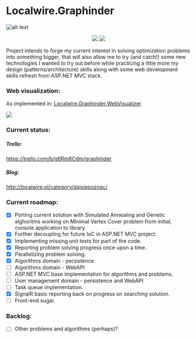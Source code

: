 # Localwire.Graphinder

![alt text](http://localwire.pl/wp-content/uploads/2016/03/graphinder.png "Localwire.Graphinder")
<p align="center">
<a href="https://github.com/m-wilczynski/Localwire.Graphinder"><img src="https://img.shields.io/badge/license-MIT%20License-blue.svg"/></a> <a href="https://ci.appveyor.com/project/m-wilczynski/localwire-graphinder"><img src="https://ci.appveyor.com/api/projects/status/0aum2advueuywexn?svg=true"/></a>
</p>



Project intends to forge my current interest in solving optimization problems into something bigger, that will also allow me to try (and catch!) some new technologies I wanted to try out before while practicing a little more my design (patterns/architecture) skills along with some web development skills refresh from ASP.NET MVC stack.

### Web visualization:
As implemented in: <a href="https://github.com/m-wilczynski/Graphinder/tree/master/Localwire.Graphinder.WebVisualizer">Localwire.Graphinder.WebVisualizer</a>

![](https://i.gyazo.com/75f118d81ab4cf52af8a52126755790d.gif)

### Current status:
##### Trello:
https://trello.com/b/g6Rm8Cdm/graphinder
##### Blog:
http://localwire.pl/category/dajsiepoznac/

### Current roadmap:

- [x] Porting current solution with Simulated Annealing and Genetic alghoritms working on Minimal Vertex Cover problem from initial, console application to library.
- [x] Further decoupling for future IoC in ASP.NET MVC project.
- [x] Implementing missing unit tests for part of the code.
- [x] Reporting problem solving progress once upon a time.
- [x] Parallelizing problem solving.
- [x] Algorithms domain - persistence
- [ ] Algorithms domain - WebAPI
- [ ] ASP.NET MVC base implementation for algorithms and problems.
- [ ] User management domain - persistence and WebAPI
- [ ] Task queue implementation.
- [x] SignalR basic reporting back on progress on searching solution.
- [ ] Front-end sugar.

### Backlog:
- [ ] Other problems and algorithms (perhaps)?
